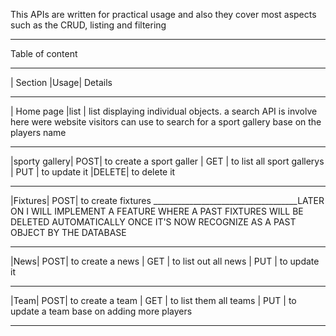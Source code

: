 This APIs are written for practical usage and also they cover most aspects such as the CRUD, listing and filtering 
____________________________________
Table of content
____________________________________
| Section       |Usage|  Details    
____________________________________
| Home page     |list | list                                 displaying                         individual                           objects.      a search API is involve here were website visitors can use to search for a sport gallery base on the players name                        
____________________________________
|sporty gallery| POST| to create a                         sport galler                  | GET | to list                              all sport                            gallerys                  | PUT | to update                           it                       |DELETE| to delete it 
____________________________________
|Fixtures| POST| to create fixtures ____________________________________LATER ON I WILL IMPLEMENT A FEATURE WHERE A PAST FIXTURES WILL BE DELETED AUTOMATICALLY ONCE IT'S NOW RECOGNIZE AS A PAST OBJECT BY THE DATABASE 
____________________________________
|News| POST| to create a news            | GET | to list out all news        | PUT | to update it    
____________________________________
|Team| POST| to create a team            | GET | to list them all teams      | PUT | to update a team base               on adding more players
____________________________________
